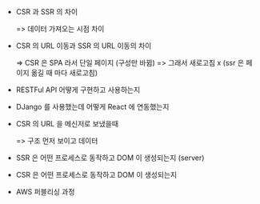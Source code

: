 - CSR 과 SSR 의 차이
    
    => 데이터 가져오는 시점 차이

- CSR 의 URL 이동과 SSR 의 URL 이동의 차이

    => CSR 은 SPA 라서 단일 페이지 (구성만 바뀜)
        => 그래서 새로고침 x (ssr 은 페이지 옮길 때 마다 새로고침)

- RESTFul API 어떻게 구현하고 사용하는지

- DJango 를 사용했는데 어떻게 React 에 연동했는지

- CSR 의 URL 을 메신저로 보냈을때

    => 구조 먼저 보이고 데이터

- SSR 은 어떤 프로세스로 동작하고 DOM 이 생성되는지 (server)

- CSR 은 어떤 프로세스로 동작하고 DOM 이 생성되는지

- AWS 퍼블리싱 과정

